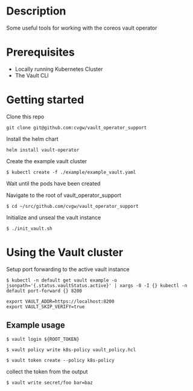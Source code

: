 # Description
Some useful tools for working with the coreos vault operator
# Prerequisites
* Locally running Kubernetes Cluster
* The Vault CLI
# Getting started
Clone this repo
```
git clone git@github.com:cvgw/vault_operator_support
```
Install the helm chart
```
helm install vault-operator
```
Create the example vault cluster
```
$ kubectl create -f ./example/example_vault.yaml
```
Wait until the pods have been created

Navigate to the root of vault_operator_support
```
$ cd ~/src/github.com/cvgw/vault_operator_support
```
Initialize and unseal the vault instance
```
$ ./init_vault.sh
```
# Using the Vault cluster
Setup port forwarding to the active vault instance
```
$ kubectl -n default get vault example -o jsonpath='{.status.vaultStatus.active}' | xargs -0 -I {} kubectl -n default port-forward {} 8200
```
```
export VAULT_ADDR=https://localhost:8200
export VAULT_SKIP_VERIFY=true
```
## Example usage
```
$ vault login ${ROOT_TOKEN}
```
```
$ vault policy write k8s-policy vault_policy.hcl
```
```
$ vault token create --policy k8s-policy
```
collect the token from the output
```
$ vault write secret/foo bar=baz
```
